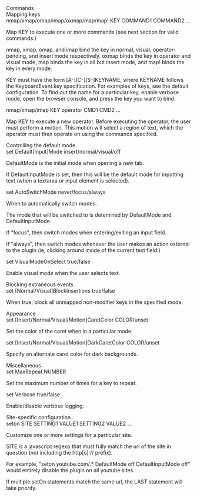 <div class="doc-heading">Commands</div>
<div id="commands"></div>

<div class="doc-heading">Mapping keys</div>

<div class="doc-statement">nmap/xmap/omap/imap/oxmap/map/map! KEY COMMAND1 COMMAND2 ...</div>
<p>Map KEY to execute one or more commands (see next section for valid commands.)</p>
<p>
    nmap, xmap, omap, and imap bind the key in normal, visual, operator-pending, and insert mode
    respectively. oxmap binds the key in operator and visual mode, map binds the key in all but
    insert mode, and map! binds the key in every mode.
</p>
<p>
    KEY must have the form [A-][C-][S-]KEYNAME, where KEYNAME follows the KeyboardEvent.key
    specification. For examples of keys, see the default configuration. To find out the name for a
    particular key, enable verbose mode, open the browser console, and press the key you want to
    bind.
</p>

<div class="doc-statement">nmap/xmap/imap KEY operator CMD1 CMD2 ...</div>
<p>
    Map KEY to execute a new operator. Before executing the operator, the user must perform a
    motion. This motion will select a region of text, which the operator must then operate on using
    the commands specified.
</p>

<div class="doc-heading">Controlling the default mode</div>

<div class="doc-statement">set Default[Input]Mode insert/normal/visual/off</div>
<p>DefaultMode is the initial mode when opening a new tab.</p>
<p>
    If DefaultInputMode is set, then this will be the default mode for inputting text (when a
    textarea or input element is selected).
</p>

<div class="doc-statement">set AutoSwitchMode never/focus/always</div>
<p>When to automatically switch modes.</p>
<p>The mode that will be switched to is detemined by DefaultMode and DefaultInputMode.</p>
<p>If "focus", then switch modes when entering/exiting an input field.</p>
<p>
    If "always", then switch modes whenever the user makes an action external to the plugin (ie,
    clicking around inside of the current text field.)
</p>

<div class="doc-statement">set VisualModeOnSelect true/false</div>
<p>Enable visual mode when the user selects text.</p>

<div class="doc-heading">Blocking extraneous events</div>

<div class="doc-statement">set [Normal/Visual]BlockInsertions true/false</div>
<p>When true, block all unmapped non-modifier keys in the specified mode.</p>

<div class="doc-heading">Appearance</div>

<div class="doc-statement">set [Insert/Normal/Visual/Motion]CaretColor COLOR/unset</div>
<p>Set the color of the caret when in a particular mode.</p>

<div class="doc-statement">set [Insert/Normal/Visual/Motion]DarkCaretColor COLOR/unset</div>
<p>Specify an alternate caret color for dark backgrounds.</p>

<div class="doc-heading">Miscellaneous</div>

<div class="doc-statement">set MaxRepeat NUMBER</div>
<p>Set the maximum number of times for a key to repeat.</p>

<div class="doc-statement">set Verbose true/false</div>
<p>Enable/disable verbose logging.</p>

<div class="doc-heading">Site-specific configuration</div>

<div class="doc-statement">seton SITE SETTING1 VALUE1 SETTING2 VALUE2 ...</div>
<p>Customize one or more settings for a particular site.</p>
<p>
    SITE is a javascript regexp that must fully match the url of the site in question (not including
    the http[s]:// prefix).
</p>
<p>
    For example, "seton youtube.com/.* DefaultMode off DefaultInputMode off" would entirely disable
    the plugin on all youtube sites.
</p>
<p>If multiple setOn statements match the same url, the LAST statement will take priority.</p>
